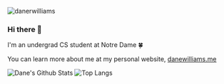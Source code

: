 <p align="left"> <img src="https://komarev.com/ghpvc/?username=danerwilliams" alt="danerwilliams" /> </p>  
  
### Hi there 👋

I'm an undergrad CS student at Notre Dame 🍀

You can learn more about me at my personal website, [danewilliams.me](https://danewilliams.me)
  
![Dane's Github Stats](https://github-readme-stats.vercel.app/api?username=danerwilliams&count_private=true&show_icons=true&theme=dracula)
![Top Langs](https://github-readme-stats.vercel.app/api/top-langs/?username=danerwilliams&layout=compact&langs_count=8&hide=verilog,vue,html&theme=dracula)
